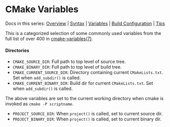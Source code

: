 CMake Variables
===============

Docs in this series: [Overview](README.md)
| [Syntax](syntax.md)
| [Variables](variables.md)
| [Build Configuration](config.md)
| [Tips](tips.md)

This is a categorized selection of some commonly used variables from
the full list of over 400 in [cmake-variables(7)].

#### Directories

- `CMAKE_SOURCE_DIR`: Full path to top level of source tree.
- `CMAKE_BINARY_DIR`: Full path to top level of build tree.
- `CMAKE_CURRENT_SOURCE_DIR`: Directory containing current
  `CMakeLists.txt`. Set when `add_subdir()` is called.
- `CMAKE_CURRENT_BINARY_DIR`: Build dir for current `CMakeLists.txt`.
  Set when `add_subdir()` is called.

The above variables are set to the current working directory when
cmake is invoked as `cmake -P scriptname`.

- `PROJECT_SOURCE_DIR`: When `project()` is called, set to current
  source dir.
- `PROJECT_BINARY_DIR`: When `project()` is called, set to current
  binary dir.




<!-------------------------------------------------------------------->
[cmake-variables(7)]: https://cmake.org/cmake/help/latest/manual/cmake-variables.7.html
